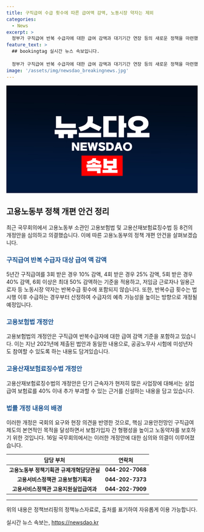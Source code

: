 ```yaml
---
title: 구직급여 수급 횟수에 따른 급여액 감액, 노동시장 약자는 제외
categories:
  - News
excerpt: >
  정부가 구직급여 반복 수급자에 대한 급여 감액과 대기기간 연장 등의 새로운 정책을 마련했습니다. 5회 이상 구직급여를 수령한 경우에는 최대 50%까지 감액될 예정이며, 저임금 근로자나 일용근로자는 이에 포함되지 않습니다. 또한, 새로운 근속자 보험료 추가 부과 대상이 단기 근속자 비율이 높은 사업장으로 확대되었습니다. 노동시장 약자들의 예측 가능성을 높이기 위해 반복수급 횟수는 법 시행 이후부터 산정될 예정입니다. 또 다른 개선안으로는 청년들의 사회참여를 지원하기 위해 공인노무사 시험의 응시 연령이 확대될 예정이며, 불합리한 행정조사를 정비하기 위한 법률 개정도 추진 중입니다.
feature_text: >
  ## bookingtag 실시간 뉴스 속보입니다.

  정부가 구직급여 반복 수급자에 대한 급여 감액과 대기기간 연장 등의 새로운 정책을 마련했습니다. 5회 이상 구직급여를 수령한 경우에는 최대 50%까지 감액될 예정이며, 저임금 근로자나 일용근로자는 이에 포함되지 않습니다. 또한, 새로운 근속자 보험료 추가 부과 대상이 단기 근속자 비율이 높은 사업장으로 확대되었습니다. 노동시장 약자들의 예측 가능성을 높이기 위해 반복수급 횟수는 법 시행 이후부터 산정될 예정입니다. 또 다른 개선안으로는 청년들의 사회참여를 지원하기 위해 공인노무사 시험의 응시 연령이 확대될 예정이며, 불합리한 행정조사를 정비하기 위한 법률 개정도 추진 중입니다.
image: '/assets/img/newsdao_breakingnews.jpg'
---
```


<p><img src="/assets/img/newsdao_breakingnews.jpg" alt="bookingtag 속보" /></p>

<h2 data-ke-size="size26">고용노동부 정책 개편 안건 정리</h2>

<p data-ke-size="size16">최근 국무회의에서 고용노동부 소관인 고용보험법 및 고용산재보험료징수법 등 8건의 개정안을 심의하고 의결했습니다. 이에 따른 고용노동부의 정책 개편 안건을 살펴보겠습니다.</p>

<h3><b><span style="color: #1a5490;">구직급여 반복 수급자 대상 급여 액 감액</span></b></h3>

<p data-ke-size="size16">5년간 구직급여를 3회 받은 경우 10% 감액, 4회 받은 경우 25% 감액, 5회 받은 경우 40% 감액, 6회 이상은 최대 50% 감액하는 기준을 적용하고, 저임금 근로자나 일용근로자 등 노동시장 약자는 반복수급 횟수에 포함되지 않습니다. 또한, 반복수급 횟수는 법 시행 이후 수급하는 경우부터 산정하여 수급자의 예측 가능성을 높이는 방향으로 개정될 예정입니다.</p>

<h3><b><span style="color: #1a5490;">고용보험법 개정안</span></b></h3>

<p data-ke-size="size16">고용보험법의 개정안은 구직급여 반복수급자에 대한 급여 감액 기준을 포함하고 있습니다. 이는 지난 2021년에 제출된 법안과 동일한 내용으로, 공공노무사 시험에 미성년자도 참여할 수 있도록 하는 내용도 담겨있습니다.</p>

<h3><b><span style="color: #1a5490;">고용산재보험료징수법 개정안</span></b></h3>

<p data-ke-size="size16">고용산재보험료징수법의 개정안은 단기 근속자가 현저히 많은 사업장에 대해서는 실업급여 보험료를 40% 이내 추가 부과할 수 있는 근거를 신설하는 내용을 담고 있습니다.</p>

<h3><b><span style="color: #1a5490;">법률 개정 내용의 배경</span></b></h3>

<p data-ke-size="size16">이러한 개정은 국회의 요구와 현장 의견을 반영한 것으로, 핵심 고용안전망인 구직급여 제도의 본연적인 목적을 달성하면서 보험가입자 간 형평성을 높이고 노동약자를 보호하기 위한 것입니다. 16일 국무회의에서는 이러한 개정안에 대한 심의와 의결이 이루어졌습니다.</p>

<table>
    <thead>
        <tr>
            <th>담당 부처</th>
            <th>연락처</th>
        </tr>
    </thead>
    <tbody>
        <tr>
            <td style="text-align: center; height: 17px;"><b>고용노동부 정책기획관 규제개혁담당관실</b></td>
            <td style="text-align: center; height: 17px;"><b>044-202-7068</b></td>
        </tr>
        <tr>
            <td style="text-align: center; height: 17px;"><b>고용서비스정책관 고용보험기획과</b></td>
            <td style="text-align: center; height: 17px;"><b>044-202-7373</b></td>
        </tr>
        <tr>
            <td style="text-align: center; height: 17px;"><b>고용서비스정책관 고용지원실업급여과</b></td>
            <td style="text-align: center; height: 17px;"><b>044-202-7909</b></td>
        </tr>
    </tbody>
</table>

<hr>

<p data-ke-size="size16">위의 내용은 정책브리핑의 정책뉴스자료로, 출처를 표기하여 자유롭게 이용 가능합니다.</p>
실시간 뉴스 속보는, <a href="https://newsdao.kr" rel="dofollow">https://newsdao.kr</a>


